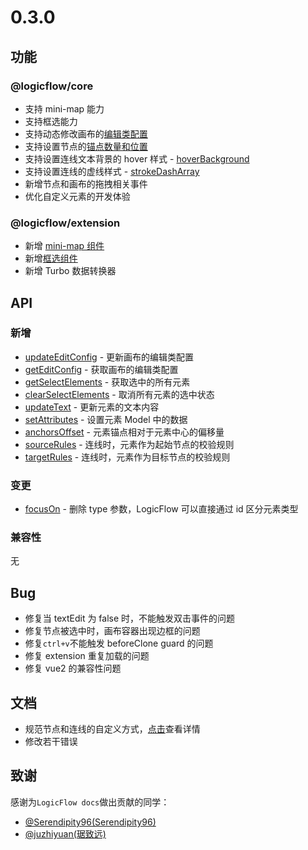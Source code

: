 # 0.3.0

## 功能

### @logicflow/core

- 支持 mini-map 能力
- 支持框选能力
- 支持动态修改画布的[编辑类配置](/api/logicFlowApi.html#updateeditconfig)
- 支持设置节点的[锚点数量和位置](/guide/advance/customNode.html#设置锚点的数量和位置)
- 支持设置连线文本背景的 hover 样式 - [hoverBackground](/guide/advance/theme.html#连线文本)
- 支持设置连线的虚线样式 - [strokeDashArray](/guide/advance/theme.html#直线)
- 新增节点和画布的拖拽相关事件
- 优化自定义元素的开发体验

### @logicflow/extension

- 新增 [mini-map 组件](/guide/extension/component-minimap.html)
- 新增[框选组件](/guide/extension/component-selection.html)
- 新增 Turbo 数据转换器

## API

### 新增

- [updateEditConfig](/api/logicFlowApi.html#updateeditconfig) - 更新画布的编辑类配置
- [getEditConfig](/api/logicFlowApi.html#geteditconfig) - 获取画布的编辑类配置
- [getSelectElements](/api/logicFlowApi.html#getselectelements) - 获取选中的所有元素
- [clearSelectElements](/api/logicFlowApi.html#clearselectelements) - 取消所有元素的选中状态
- [updateText](/api/logicFlowApi.html#updatetext) - 更新元素的文本内容
- [setAttributes](/api/customNodeApi.html#model) - 设置元素 Model 中的数据
- [anchorsOffset](/api/nodeApi.html#附加属性) - 元素锚点相对于元素中心的偏移量
- [sourceRules](/api/nodeApi.html#附加属性) - 连线时，元素作为起始节点的校验规则
- [targetRules](/api/nodeApi.html#附加属性) - 连线时，元素作为目标节点的校验规则

### 变更

- [focusOn](/api/logicFlowApi.html#focuson) - 删除 type 参数，LogicFlow 可以直接通过 id 区分元素类型

### 兼容性

无

## Bug

- 修复当 textEdit 为 false 时，不能触发双击事件的问题
- 修复节点被选中时，画布容器出现边框的问题
- 修复`ctrl+v`不能触发 beforeClone guard 的问题
- 修复 extension 重复加载的问题
- 修复 vue2 的兼容性问题

## 文档

- 规范节点和连线的自定义方式，[点击](/guide/advance/customNode.md)查看详情
- 修改若干错误

## 致谢

感谢为`LogicFlow docs`做出贡献的同学：

- [@Serendipity96(Serendipity96)](https://github.com/Serendipity96)
- [@juzhiyuan(琚致远)](https://github.com/juzhiyuan)
